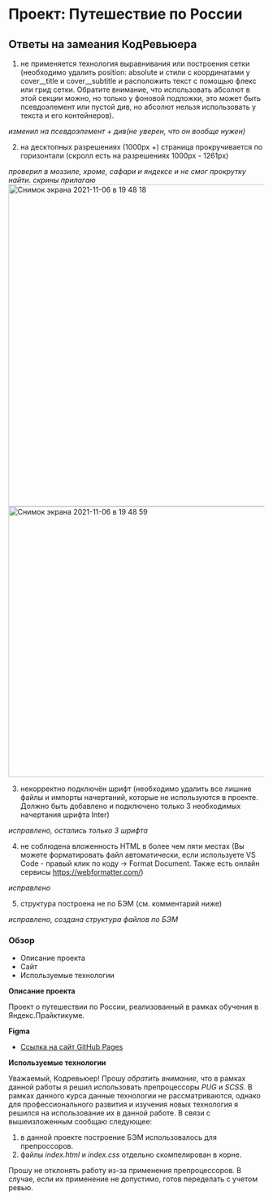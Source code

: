 # Проект: Путешествие по России

## Ответы на замеания КодРевьюера

1. не применяется технология выравнивания или построения сетки (необходимо удалить position: absolute и стили с координатами у cover__title и cover__subtitle и расположить текст с помощью флекс или грид сетки. Обратите внимание, что использовать абсолют в этой секции можно, но только у фоновой подложки, это может быть псевдоэлемент или пустой див, но абсолют нельзя использовать у текста и его контейнеров).

  _изменил на псевдоэлемент + див(не уверен, что он вообще нужен)_
  
2. на десктопных разрешениях (1000px +) страница прокручивается по горизонтали (скролл есть на разрешениях 1000px - 1261px)

  _проверил в моззиле, хроме, сафари и яндексе и не смог прокрутку найти. скрины прилагаю_
  <img width="634" alt="Снимок экрана 2021-11-06 в 19 48 18" src="https://user-images.githubusercontent.com/92059854/140617607-146ed1bb-8f9d-47d1-b9eb-0d9f6f0d6419.png">
  <img width="533" alt="Снимок экрана 2021-11-06 в 19 48 59" src="https://user-images.githubusercontent.com/92059854/140617613-925905a8-1c09-45b4-baf0-cd1ed1d60c8c.png">

3. некорректно подключён шрифт (необходимо удалить все лишние файлы и импорты начертаний, которые не используются в проекте. Должно быть добавлено и подключено только 3 необходимых начертания шрифта Inter)

  _исправлено, остались только 3 шрифта_

4. не соблюдена вложенность HTML в более чем пяти местах (Вы можете форматировать файл автоматически, если используете VS Code - правый клик по коду -> Format Document. Также есть онлайн сервисы https://webformatter.com/)

  _исправлено_

5. структура построена не по БЭМ (см. комментарий ниже)

  _исправлено, создана структура файлов по БЭМ_

### Обзор
* Описание проекта
* Сайт
* Используемые технологии

**Описание проекта**

Проект о путешествии по России, реализованный в рамках обучения в Яндекс.Прайктикуме.

**Figma**

* [Ссылка на сайт  GitHub Pages](https://ilyasol2021.github.io/russian-travel/)

**Используемые технологии**

Уважаемый, Кодревьюер!
Прошу _обратить внимание_, что в рамках данной работы я решил использовать препроцессоры _PUG_ и _SCSS_.
В рамках данного курса данные технологии не рассматриваются, однако для профессионального развития и изучения новых технология я решился на использование их в данной работе.
В связи с вышеизложенным сообщаю следующее:
1. в данной проекте построение БЭМ использовалось для препроссоров.
2. файлы _index.html_ и _index.css_ отдельно скомпелирован в корне.

Прошу не отклонять работу из-за применения препроцессоров. В случае, если их применение не допустимо, готов переделать с учетом ревью.
